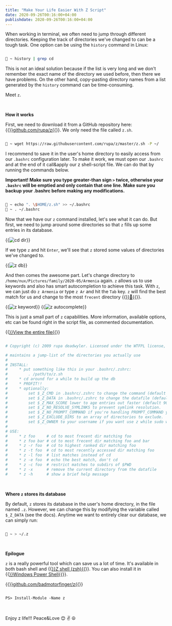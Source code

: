 ```yaml
---
title: "Make Your Life Easier With Z Script"
date: 2020-09-26T00:16:00+04:00
publishdate: 2020-09-26T00:16:00+04:00
---
```


When working in terminal, we often need to jump through different directories. Keeping the track of directories we've changed to can be a tough task. One option can be using the `history` command in Linux:

```bash

🚀 ~ history | grep cd

```

This is not an ideal solution because if the list is very long and we don't remember the exact name of the directory we used before, then there we have problems. On the other hand, copy-pasting directory names from a list generated by the `history` command can be time-consuming.

Meet `z`.

&nbsp;

**How it works**

First, we need to download it from a GitHub repository here: {{<a href="https://github.com/rupa/z" target="_blank" rel="noopener noreferrer">}}github.com/rupa/z{{</a>}}. We only need the file called `z.sh`.

```bash

🚀 ~ wget https://raw.githubusercontent.com/rupa/z/master/z.sh -P ~/

```

I recommend to save it in the user's home directory to easily access from our `.bashrc` configuration later. To make it work, we must open our `.bashrc` and at the end of it call&apply our z shell-script file. We can do that by running the commands below. 

**Important! Make sure you type greater-than sign `>` twice,  otherwise your `.bashrc` will be emptied and only contain that one line. Make sure you backup your .bashrc before making any modifications.** 

```bash

🚀 ~ echo ". \$HOME/z.sh" >> ~/.bashrc
🚀 ~ . ~/.bashrc

```

Now that we have our `z` command installed, let's see what it can do. But first, we need to jump around some directories so that `z` fills up some entries in its database. 

{{<img src="https://res.cloudinary.com/oorkan/image/upload/v1601061410/blog/img/topics/linux/make_your_life_easier_with_z_script/z-cd_dir_sv3frx.png" alt="cd dir" loading="lazy">}}

If we type `z` and hit `Enter`, we'll see that `z` stored some values of directories we've changed to.

{{<img src="https://res.cloudinary.com/oorkan/image/upload/v1601061722/blog/img/topics/linux/make_your_life_easier_with_z_script/z-db_lahxzy.png" alt="z db" loading="lazy">}}

And then comes the awesome part. Let's change directory to `/home/nux/Pictures/family/2020-05/Armenia` again. `z` allows us to use keywords and also has smart autocompletion to achieve this task. With `z`, we can just do `z Armenia` or type `z Ar` and hit the `Tab` key. `z` will find the best match for us and change to the most `frecent` directory  {{<a href="https://developer.mozilla.org/en-US/docs/Mozilla/Tech/Places/Frecency_algorithm" target="_blank" rel="noopener noreferrer">}}🔗{{</a>}}.

{{<img src="https://res.cloudinary.com/oorkan/image/upload/v1601061851/blog/img/topics/linux/make_your_life_easier_with_z_script/z-keyword_cdf8ie.png" alt="z keyword" loading="lazy">}} {{<img src="https://res.cloudinary.com/oorkan/image/upload/v1601061911/blog/img/topics/linux/make_your_life_easier_with_z_script/z-autocomplete_mdxy7e.png" alt="z autocomplete" loading="lazy">}}

This is just a small part of `z` capabilities. More information, available options, etc can be found right in the script file, as commented documentation.

{{<a href="https://raw.githubusercontent.com/rupa/z/master/z.sh" target="_blank" rel="noopener noreferrer">}}View the entire file{{</a>}}

```bash

# Copyright (c) 2009 rupa deadwyler. Licensed under the WTFPL license, Version 2

# maintains a jump-list of the directories you actually use
#
# INSTALL:
#     * put something like this in your .bashrc/.zshrc:
#         . /path/to/z.sh
#     * cd around for a while to build up the db
#     * PROFIT!!
#     * optionally:
#         set $_Z_CMD in .bashrc/.zshrc to change the command (default z).
#         set $_Z_DATA in .bashrc/.zshrc to change the datafile (default ~/.z).
#         set $_Z_MAX_SCORE lower to age entries out faster (default 9000).
#         set $_Z_NO_RESOLVE_SYMLINKS to prevent symlink resolution.
#         set $_Z_NO_PROMPT_COMMAND if you're handling PROMPT_COMMAND yourself.
#         set $_Z_EXCLUDE_DIRS to an array of directories to exclude.
#         set $_Z_OWNER to your username if you want use z while sudo with $HOME kept
#
# USE:
#     * z foo     # cd to most frecent dir matching foo
#     * z foo bar # cd to most frecent dir matching foo and bar
#     * z -r foo  # cd to highest ranked dir matching foo
#     * z -t foo  # cd to most recently accessed dir matching foo
#     * z -l foo  # list matches instead of cd
#     * z -e foo  # echo the best match, don't cd
#     * z -c foo  # restrict matches to subdirs of $PWD
#     * z -x      # remove the current directory from the datafile
#     * z -h      # show a brief help message

```

&nbsp;

**Where `z` stores its database**

By default, `z` stores its database in the user's home directory, in the file named `.z`. However, we can change this by modifying the variable called `$_Z_DATA` (see the docs). Anytime we want to entirely clear our database, we can simply run:

```bash

🚀 ~ > ~/.z

```

&nbsp;

**Epilogue**

`z` is a really powerful tool which can save us a lot of time. It's available in both bash shell and {{<a href="https://www.zsh.org/" target="_blank" rel="noopener noreferrer">}}Z shell (zsh){{</a>}}. You can also install it in {{<a href="https://docs.microsoft.com/en-us/windows-server/administration/windows-commands/powershell" target="_blank" rel="noopener noreferrer">}}Windows Power Shell{{</a>}}.

{{<a href="https://github.com/badmotorfinger/z" target="_blank" rel="noopener noreferrer">}}github.com/badmotorfinger/z{{</a>}}

```ps

PS> Install-Module -Name z

```

&nbsp;

Enjoy z life!!! Peace&Love 😊 ✌ ☮️
